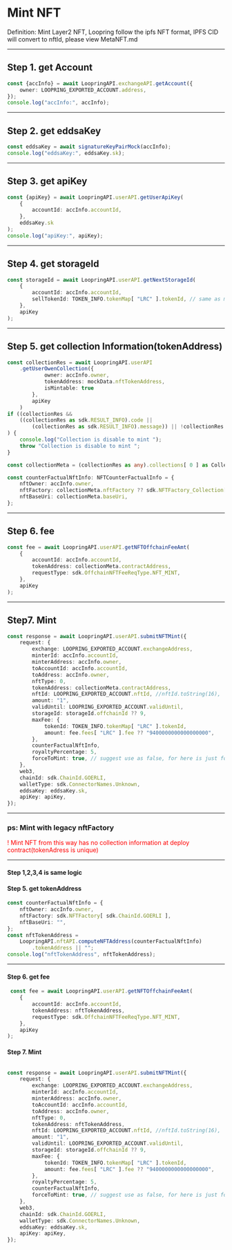 # Mint NFT

Definition: Mint Layer2 NFT, Loopring follow the ipfs NFT format, IPFS CID will convert to nftId, please view MetaNFT.md

***

## Step 1. get Account

```ts
const {accInfo} = await LoopringAPI.exchangeAPI.getAccount({
	owner: LOOPRING_EXPORTED_ACCOUNT.address,
});
console.log("accInfo:", accInfo);
``` 

***

## Step 2. get eddsaKey

```ts
const eddsaKey = await signatureKeyPairMock(accInfo);
console.log("eddsaKey:", eddsaKey.sk);
```

***

## Step 3. get apiKey

```ts
const {apiKey} = await LoopringAPI.userAPI.getUserApiKey(
	{
		accountId: accInfo.accountId,
	},
	eddsaKey.sk
);
console.log("apiKey:", apiKey);

```

***

## Step 4. get storageId

```ts
const storageId = await LoopringAPI.userAPI.getNextStorageId(
	{
		accountId: accInfo.accountId,
		sellTokenId: TOKEN_INFO.tokenMap[ "LRC" ].tokenId, // same as maxFee tokenId
	},
	apiKey
);
```

***

## Step 5. get collection Information(tokenAddress)

```ts
const collectionRes = await LoopringAPI.userAPI
	.getUserOwenCollection({
			owner: accInfo.owner,
			tokenAddress: mockData.nftTokenAddress,
			isMintable: true
		},
		apiKey
	)
if ((collectionRes &&
	((collectionRes as sdk.RESULT_INFO).code ||
		(collectionRes as sdk.RESULT_INFO).message)) || !collectionRes.collections.length
) {
	console.log("Collection is disable to mint ");
	throw "Collection is disable to mint ";
}

const collectionMeta = (collectionRes as any).collections[ 0 ] as CollectionMeta;

const counterFactualNftInfo: NFTCounterFactualInfo = {
	nftOwner: accInfo.owner,
	nftFactory: collectionMeta.nftFactory ?? sdk.NFTFactory_Collection[ sdk.ChainId.GOERLI ],
	nftBaseUri: collectionMeta.baseUri,
};

```

***

## Step 6. fee

```ts
const fee = await LoopringAPI.userAPI.getNFTOffchainFeeAmt(
	{
		accountId: accInfo.accountId,
		tokenAddress: collectionMeta.contractAddress,
		requestType: sdk.OffchainNFTFeeReqType.NFT_MINT,
	},
	apiKey
);
```

***

## Step7. Mint

```ts
const response = await LoopringAPI.userAPI.submitNFTMint({
	request: {
		exchange: LOOPRING_EXPORTED_ACCOUNT.exchangeAddress,
		minterId: accInfo.accountId,
		minterAddress: accInfo.owner,
		toAccountId: accInfo.accountId,
		toAddress: accInfo.owner,
		nftType: 0,
		tokenAddress: collectionMeta.contractAddress,
		nftId: LOOPRING_EXPORTED_ACCOUNT.nftId, //nftId.toString(16),
		amount: "1",
		validUntil: LOOPRING_EXPORTED_ACCOUNT.validUntil,
		storageId: storageId.offchainId ?? 9,
		maxFee: {
			tokenId: TOKEN_INFO.tokenMap[ "LRC" ].tokenId,
			amount: fee.fees[ "LRC" ].fee ?? "9400000000000000000",
		},
		counterFactualNftInfo,
		royaltyPercentage: 5,
		forceToMint: true, // suggest use as false, for here is just for run test
	},
	web3,
	chainId: sdk.ChainId.GOERLI,
	walletType: sdk.ConnectorNames.Unknown,
	eddsaKey: eddsaKey.sk,
	apiKey: apiKey,
});
```

____

### ps: Mint with legacy nftFactory

<font color='red'>! Mint NFT from this way has no collection information at deploy contract(tokenAdress is
unique)</font>
***

#### Step 1,2,3,4 is same logic

#### Step 5. get tokenAddress

```ts
const counterFactualNftInfo = {
	nftOwner: accInfo.owner,
	nftFactory: sdk.NFTFactory[ sdk.ChainId.GOERLI ],
	nftBaseUri: "",
};
const nftTokenAddress =
	LoopringAPI.nftAPI.computeNFTAddress(counterFactualNftInfo)
		.tokenAddress || "";
console.log("nftTokenAddress", nftTokenAddress);
```

***

#### Step 6. get fee

```ts
 const fee = await LoopringAPI.userAPI.getNFTOffchainFeeAmt(
	{
		accountId: accInfo.accountId,
		tokenAddress: nftTokenAddress,
		requestType: sdk.OffchainNFTFeeReqType.NFT_MINT,
	},
	apiKey
);
```

#### Step 7. Mint

```ts

const response = await LoopringAPI.userAPI.submitNFTMint({
	request: {
		exchange: LOOPRING_EXPORTED_ACCOUNT.exchangeAddress,
		minterId: accInfo.accountId,
		minterAddress: accInfo.owner,
		toAccountId: accInfo.accountId,
		toAddress: accInfo.owner,
		nftType: 0,
		tokenAddress: nftTokenAddress,
		nftId: LOOPRING_EXPORTED_ACCOUNT.nftId, //nftId.toString(16),
		amount: "1",
		validUntil: LOOPRING_EXPORTED_ACCOUNT.validUntil,
		storageId: storageId.offchainId ?? 9,
		maxFee: {
			tokenId: TOKEN_INFO.tokenMap[ "LRC" ].tokenId,
			amount: fee.fees[ "LRC" ].fee ?? "9400000000000000000",
		},
		royaltyPercentage: 5,
		counterFactualNftInfo,
		forceToMint: true, // suggest use as false, for here is just for run test
	},
	web3,
	chainId: sdk.ChainId.GOERLI,
	walletType: sdk.ConnectorNames.Unknown,
	eddsaKey: eddsaKey.sk,
	apiKey: apiKey,
});
```

